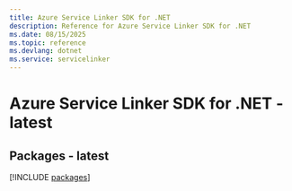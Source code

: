 ```yaml
---
title: Azure Service Linker SDK for .NET
description: Reference for Azure Service Linker SDK for .NET
ms.date: 08/15/2025
ms.topic: reference
ms.devlang: dotnet
ms.service: servicelinker
---
```

# Azure Service Linker SDK for .NET - latest
## Packages - latest
[!INCLUDE [packages](service-linker-index.md)]